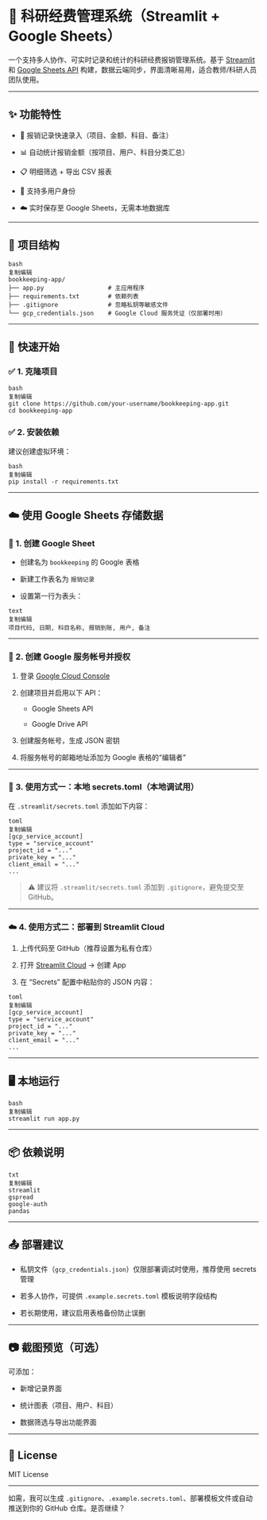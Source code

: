 # 🔬 科研经费管理系统（Streamlit + Google Sheets）

一个支持多人协作、可实时记录和统计的科研经费报销管理系统。基于 [Streamlit](https://streamlit.io) 和 [Google Sheets API]() 构建，数据云端同步，界面清晰易用，适合教师/科研人员团队使用。

***

## ✨ 功能特性

* 📝 报销记录快速录入（项目、金额、科目、备注）

* 📊 自动统计报销金额（按项目、用户、科目分类汇总）

* 📋 明细筛选 + 导出 CSV 报表

* 👥 支持多用户身份

* ☁️ 实时保存至 Google Sheets，无需本地数据库

***

## 📁 项目结构

```
bash
复制编辑
bookkeeping-app/
├── app.py                  # 主应用程序
├── requirements.txt        # 依赖列表
├── .gitignore              # 忽略私钥等敏感文件
└── gcp_credentials.json    # Google Cloud 服务凭证（仅部署时用）
```

***

## 🚀 快速开始

### ✅ 1. 克隆项目

```
bash
复制编辑
git clone https://github.com/your-username/bookkeeping-app.git
cd bookkeeping-app
```

### ✅ 2. 安装依赖

建议创建虚拟环境：

```
bash
复制编辑
pip install -r requirements.txt
```

***

## ☁️ 使用 Google Sheets 存储数据

### 🧾 1. 创建 Google Sheet

* 创建名为 `bookkeeping` 的 Google 表格

* 新建工作表名为 `报销记录`

* 设置第一行为表头：

```
text
复制编辑
项目代码, 日期, 科目名称, 报销到账, 用户, 备注
```

***

### 🔐 2. 创建 Google 服务帐号并授权

1. 登录 [Google Cloud Console]()

2. 创建项目并启用以下 API：

   * Google Sheets API

   * Google Drive API

3. 创建服务帐号，生成 JSON 密钥

4. 将服务帐号的邮箱地址添加为 Google 表格的“编辑者”

***

### 🔐 3. 使用方式一：本地 secrets.toml（本地调试用）

在 `.streamlit/secrets.toml` 添加如下内容：

```
toml
复制编辑
[gcp_service_account]
type = "service_account"
project_id = "..."
private_key = "..."
client_email = "..."
...
```

> ⚠️ 建议将 `.streamlit/secrets.toml` 添加到 `.gitignore`，避免提交至 GitHub。

***

### ☁️ 4. 使用方式二：部署到 Streamlit Cloud

1. 上传代码至 GitHub（推荐设置为私有仓库）

2. 打开 [Streamlit Cloud](https://share.streamlit.io) → 创建 App

3. 在 “Secrets” 配置中粘贴你的 JSON 内容：

```
toml
复制编辑
[gcp_service_account]
type = "service_account"
project_id = "..."
private_key = "..."
client_email = "..."
...
```

***

## 🖥️ 本地运行

```
bash
复制编辑
streamlit run app.py
```

***

## 📦 依赖说明

```
txt
复制编辑
streamlit
gspread
google-auth
pandas
```

***

## 📤 部署建议

* 私钥文件（`gcp_credentials.json`）仅限部署调试时使用，推荐使用 secrets 管理

* 若多人协作，可提供 `.example.secrets.toml` 模板说明字段结构

* 若长期使用，建议启用表格备份防止误删

***

## 📷 截图预览（可选）

可添加：

* 新增记录界面

* 统计图表（项目、用户、科目）

* 数据筛选与导出功能界面

***

## 📄 License

MIT License

***

如需，我可以生成 `.gitignore`、`.example.secrets.toml`、部署模板文件或自动推送到你的 GitHub 仓库。是否继续？
